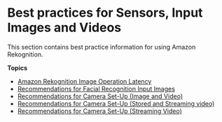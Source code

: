 # Best practices for Sensors, Input Images and Videos<a name="best-practices"></a>

This section contains best practice information for using Amazon Rekognition\.

**Topics**
+ [Amazon Rekognition Image Operation Latency](operation-latency.md)
+ [Recommendations for Facial Recognition Input Images](recommendations-facial-input-images.md)
+ [Recommendations for Camera Set\-Up \(Image and Video\)](recommendations-camera-image-video.md)
+ [Recommendations for Camera Set\-Up \(Stored and Streaming video\)](recommendations-camera-stored-streaming-video.md)
+ [Recommendations for Camera Set\-Up \(Streaming Video\)](recommendations-camera-streaming-video.md)